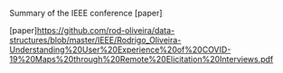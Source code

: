 Summary of the IEEE conference [paper]


[paper]<https://github.com/rod-oliveira/data-structures/blob/master/IEEE/Rodrigo_Oliveira-Understanding%20User%20Experience%20of%20COVID-19%20Maps%20through%20Remote%20Elicitation%20Interviews.pdf>
